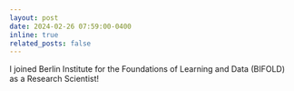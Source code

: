 ```yaml
---
layout: post
date: 2024-02-26 07:59:00-0400
inline: true
related_posts: false
---
```


I joined Berlin Institute for the Foundations of Learning and Data (BIFOLD) as a Research Scientist!

